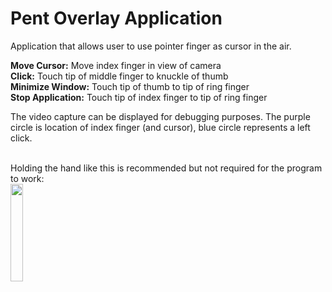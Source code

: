 # Pent Overlay Application

Application that allows user to use pointer finger as cursor in the air.

**Move Cursor:** Move index finger in view of camera <br>
**Click:** Touch tip of middle finger to knuckle of thumb <br>
**Minimize Window:** Touch tip of thumb to tip of ring finger <br>
**Stop Application:** Touch tip of index finger to tip of ring finger

The video capture can be displayed for debugging purposes. 
The purple circle is location of index finger (and cursor), blue circle represents a left click. <br><br>

Holding the hand like this is recommended but not required for the program to work: <br>
<img src="https://user-images.githubusercontent.com/70866111/143096582-0d126cdf-f326-4540-a2a3-f41ed7c137f5.jpg" width="20%" height="20%">
